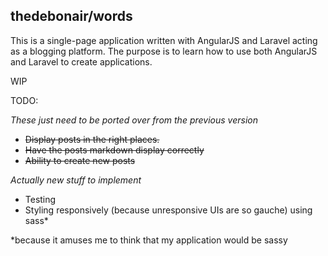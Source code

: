 ## thedebonair/words

This is a single-page application written with AngularJS and Laravel acting as a blogging platform. The purpose is to learn how to use both AngularJS and Laravel to create applications.

WIP

TODO:

*These just need to be ported over from the previous version*
- ~~Display posts in the right places.~~
- ~~Have the posts markdown display correctly~~
- ~~Ability to create new posts~~

*Actually new stuff to implement*
- Testing
- Styling responsively (because unresponsive UIs are so gauche) using sass*

*because it amuses me to think that my application would be sassy
